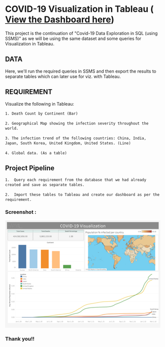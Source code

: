 
# COVID-19 Visualization in Tableau ( [View the Dashboard here](https://public.tableau.com/views/COVID-19_Data_Viz_2/Dashboard2?:language=en-US&:display_count=n&:origin=viz_share_link))

This project is the continuation of "Covid-19 Data Exploration in SQL (using SSMS)" as we will be using the same dataset and some queries for Visualization in Tableau.

## DATA
Here, we'll run the required queries in SSMS and then export the results to separate tables which can later use for viz. with Tableau.

## REQUIREMENT
Visualize the following in Tableau:

    1. Death Count by Continent (Bar)

    2. Geographical Map showing the infection severity throughout the world.

    3. The infection trend of the following countries: China, India, Japan, South Korea, United Kingdom, United States. (Line)   

    4. Global data. (As a table)


## Project Pipeline

    1.	Query each requirement from the database that we had already created and save as separate tables.

    2.	Import these tables to Tableau and create our dashboard as per the requirement.




### Screenshot :



![alt text](https://github.com/AmalGKrishnan/PortfolioProjects/blob/master/COVID-19%20Visualization%20in%20Tableau/images/Dashboard_Tableau.png)


### Thank you!!


